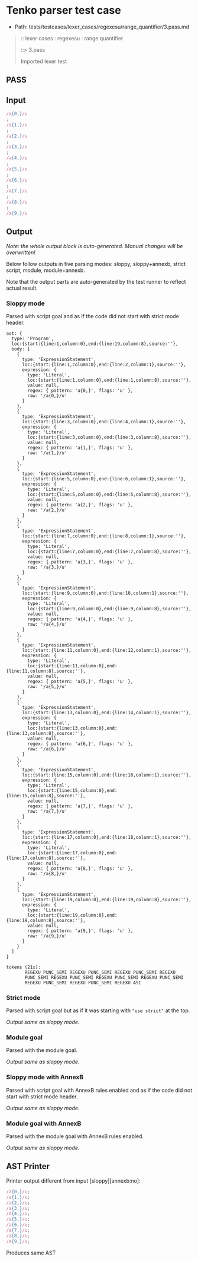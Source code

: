 # Tenko parser test case

- Path: tests/testcases/lexer_cases/regexesu/range_quantifier/3.pass.md

> :: lexer cases : regexesu : range quantifier
>
> ::> 3.pass
>
> Imported lexer test

## PASS

## Input

`````js
/a{0,}/u
;
/a{1,}/u
;
/a{2,}/u
;
/a{3,}/u
;
/a{4,}/u
;
/a{5,}/u
;
/a{6,}/u
;
/a{7,}/u
;
/a{8,}/u
;
/a{9,}/u
`````

## Output

_Note: the whole output block is auto-generated. Manual changes will be overwritten!_

Below follow outputs in five parsing modes: sloppy, sloppy+annexb, strict script, module, module+annexb.

Note that the output parts are auto-generated by the test runner to reflect actual result.

### Sloppy mode

Parsed with script goal and as if the code did not start with strict mode header.

`````
ast: {
  type: 'Program',
  loc:{start:{line:1,column:0},end:{line:19,column:8},source:''},
  body: [
    {
      type: 'ExpressionStatement',
      loc:{start:{line:1,column:0},end:{line:2,column:1},source:''},
      expression: {
        type: 'Literal',
        loc:{start:{line:1,column:0},end:{line:1,column:8},source:''},
        value: null,
        regex: { pattern: 'a{0,}', flags: 'u' },
        raw: '/a{0,}/u'
      }
    },
    {
      type: 'ExpressionStatement',
      loc:{start:{line:3,column:0},end:{line:4,column:1},source:''},
      expression: {
        type: 'Literal',
        loc:{start:{line:3,column:0},end:{line:3,column:8},source:''},
        value: null,
        regex: { pattern: 'a{1,}', flags: 'u' },
        raw: '/a{1,}/u'
      }
    },
    {
      type: 'ExpressionStatement',
      loc:{start:{line:5,column:0},end:{line:6,column:1},source:''},
      expression: {
        type: 'Literal',
        loc:{start:{line:5,column:0},end:{line:5,column:8},source:''},
        value: null,
        regex: { pattern: 'a{2,}', flags: 'u' },
        raw: '/a{2,}/u'
      }
    },
    {
      type: 'ExpressionStatement',
      loc:{start:{line:7,column:0},end:{line:8,column:1},source:''},
      expression: {
        type: 'Literal',
        loc:{start:{line:7,column:0},end:{line:7,column:8},source:''},
        value: null,
        regex: { pattern: 'a{3,}', flags: 'u' },
        raw: '/a{3,}/u'
      }
    },
    {
      type: 'ExpressionStatement',
      loc:{start:{line:9,column:0},end:{line:10,column:1},source:''},
      expression: {
        type: 'Literal',
        loc:{start:{line:9,column:0},end:{line:9,column:8},source:''},
        value: null,
        regex: { pattern: 'a{4,}', flags: 'u' },
        raw: '/a{4,}/u'
      }
    },
    {
      type: 'ExpressionStatement',
      loc:{start:{line:11,column:0},end:{line:12,column:1},source:''},
      expression: {
        type: 'Literal',
        loc:{start:{line:11,column:0},end:{line:11,column:8},source:''},
        value: null,
        regex: { pattern: 'a{5,}', flags: 'u' },
        raw: '/a{5,}/u'
      }
    },
    {
      type: 'ExpressionStatement',
      loc:{start:{line:13,column:0},end:{line:14,column:1},source:''},
      expression: {
        type: 'Literal',
        loc:{start:{line:13,column:0},end:{line:13,column:8},source:''},
        value: null,
        regex: { pattern: 'a{6,}', flags: 'u' },
        raw: '/a{6,}/u'
      }
    },
    {
      type: 'ExpressionStatement',
      loc:{start:{line:15,column:0},end:{line:16,column:1},source:''},
      expression: {
        type: 'Literal',
        loc:{start:{line:15,column:0},end:{line:15,column:8},source:''},
        value: null,
        regex: { pattern: 'a{7,}', flags: 'u' },
        raw: '/a{7,}/u'
      }
    },
    {
      type: 'ExpressionStatement',
      loc:{start:{line:17,column:0},end:{line:18,column:1},source:''},
      expression: {
        type: 'Literal',
        loc:{start:{line:17,column:0},end:{line:17,column:8},source:''},
        value: null,
        regex: { pattern: 'a{8,}', flags: 'u' },
        raw: '/a{8,}/u'
      }
    },
    {
      type: 'ExpressionStatement',
      loc:{start:{line:19,column:0},end:{line:19,column:8},source:''},
      expression: {
        type: 'Literal',
        loc:{start:{line:19,column:0},end:{line:19,column:8},source:''},
        value: null,
        regex: { pattern: 'a{9,}', flags: 'u' },
        raw: '/a{9,}/u'
      }
    }
  ]
}

tokens (21x):
       REGEXU PUNC_SEMI REGEXU PUNC_SEMI REGEXU PUNC_SEMI REGEXU
       PUNC_SEMI REGEXU PUNC_SEMI REGEXU PUNC_SEMI REGEXU PUNC_SEMI
       REGEXU PUNC_SEMI REGEXU PUNC_SEMI REGEXU ASI
`````

### Strict mode

Parsed with script goal but as if it was starting with `"use strict"` at the top.

_Output same as sloppy mode._

### Module goal

Parsed with the module goal.

_Output same as sloppy mode._

### Sloppy mode with AnnexB

Parsed with script goal with AnnexB rules enabled and as if the code did not start with strict mode header.

_Output same as sloppy mode._

### Module goal with AnnexB

Parsed with the module goal with AnnexB rules enabled.

_Output same as sloppy mode._

## AST Printer

Printer output different from input [sloppy][annexb:no]:

````js
/a{0,}/u;
/a{1,}/u;
/a{2,}/u;
/a{3,}/u;
/a{4,}/u;
/a{5,}/u;
/a{6,}/u;
/a{7,}/u;
/a{8,}/u;
/a{9,}/u;
````

Produces same AST
